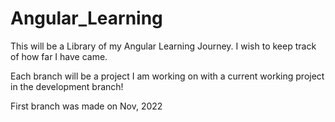 # Angular_Learning

This will be a Library of my Angular Learning Journey.
I wish to keep track of how far I have came.


Each branch will be a project I am working on with a current working project in the development branch!

First branch was made on Nov, 2022
